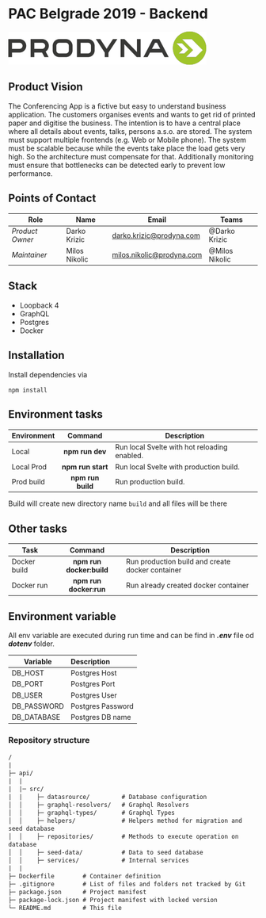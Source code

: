 # PAC Belgrade 2019 - Backend

![Logo](public/prodyna_logo.png)

## Product Vision

The Conferencing App is a fictive but easy to understand business application. The customers organises events and wants
to get rid of printed paper and digitise the business. The intention is to have a central place where all details about
events, talks, persons a.s.o. are stored. The system must support multiple frontends (e.g. Web or Mobile phone). The
system must be scalable because while the events take place the load gets very high. So the architecture must compensate
for that. Additionally monitoring must ensure that bottlenecks can be detected early to prevent low performance.

## Points of Contact

| Role            | Name          | Email                                                                | Teams          |
| --------------- | ------------- | -------------------------------------------------------------------- | -------------- |
| _Product Owner_ | Darko Krizic  | [darko.krizic@prodyna.com](mailto:darko.krizic@prodyna.com)          | @Darko Krizic  |
| _Maintainer_    | Milos Nikolic | [milos.nikolic@prodyna.com](mailto:milos.nikolic@prodyna.com)        | @Milos Nikolic |

## Stack

- Loopback 4
- GraphQL
- Postgres
- Docker

## Installation

Install dependencies via

```
npm install
```

## Environment tasks

| Environment   |      Command             | Description                                      |
| ------------- | :----------------------: | ------------------------------------------------ |
| Local         |  **npm run dev**         | Run local Svelte with hot reloading enabled.     |
| Local Prod    |  **npm run start**       | Run local Svelte with production build.          |
| Prod build    |  **npm run build**       | Run production build.                            |

Build will create new directory name `build` and all files will be there

## Other tasks

| Task          |          Command          | Description                                      |
| ------------- | :-----------------------: | ------------------------------------------------ |
| Docker build  |  **npm run docker:build** | Run production build and create docker container |
| Docker run    |  **npm run docker:run**   | Run already created docker container             |

## Environment variable

All env variable are executed during run time and can be find in
**_.env_** file od **_dotenv_** folder.

| Variable                             | Description                  |
| ------------------------------------ | :--------------------------- |
| DB_HOST                              | Postgres Host                |
| DB_PORT                              | Postgres Port                |
| DB_USER                              | Postgres User                |
| DB_PASSWORD                          | Postgres Password            |
| DB_DATABASE                          | Postgres DB name             |

### Repository structure

```
/
|
├─ api/
|  |
|  |─ src/
|  |    ├─ datasrource/         # Database configuration
│  │    ├─ graphql-resolvers/   # Graphql Resolvers 
│  │    ├─ graphql-types/       # Graphql Types
│  │    ├─ helpers/             # Helpers method for migration and seed database
│  │    ├─ repositories/        # Methods to execute operation on database
│  │    ├─ seed-data/           # Data to seed database
│  │    ├─ services/            # Internal services
|  |
├─ Dockerfile        # Container definition
├─ .gitignore        # List of files and folders not tracked by Git
├─ package.json      # Project manifest
├─ package-lock.json # Project manifest with locked version
└─ README.md         # This file
```
